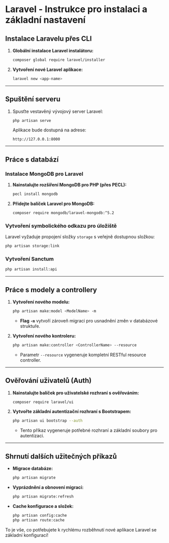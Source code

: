 # Laravel - Instrukce pro instalaci a základní nastavení

## Instalace Laravelu přes CLI
1. **Globální instalace Laravel instalátoru:**
   ```bash
   composer global require laravel/installer
   ```

2. **Vytvoření nové Laravel aplikace:**
   ```bash
   laravel new <app-name>
   ```

---

## Spuštění serveru
1. Spusťte vestavěný vývojový server Laravel:
   ```bash
   php artisan serve
   ```
   Aplikace bude dostupná na adrese:
   ```
   http://127.0.0.1:8000
   ```

---

## Práce s databází

### Instalace MongoDB pro Laravel
1. **Nainstalujte rozšíření MongoDB pro PHP (přes PECL):**
   ```bash
   pecl install mongodb
   ```

2. **Přidejte balíček Laravel pro MongoDB:**
   ```bash
   composer require mongodb/laravel-mongodb:^5.2
   ```

### Vytvoření symbolického odkazu pro úložiště
Laravel vyžaduje propojení složky `storage` s veřejně dostupnou složkou:
   ```bash
   php artisan storage:link
   ```
### Vytvoření Sanctum
   ```bash
   php artisan install:api
   ```
---

## Práce s modely a controllery
1. **Vytvoření nového modelu:**
   ```bash
   php artisan make:model <ModelName> -m
   ```
    - **Flag `-m`** vytvoří zároveň migraci pro usnadnění změn v databázové struktuře.

2. **Vytvoření nového kontroleru:**
   ```bash
   php artisan make:controller <ControllerName> --resource
   ```
    - Parametr `--resource` vygeneruje kompletní RESTful resource controller.

---

## Ověřování uživatelů (Auth)
1. **Nainstalujte balíček pro uživatelské rozhraní s ověřováním:**
   ```bash
   composer require laravel/ui
   ```

2. **Vytvořte základní autentizační rozhraní s Bootstrapem:**
   ```bash
   php artisan ui bootstrap --auth
   ```
    - Tento příkaz vygeneruje potřebné rozhraní a základní soubory pro autentizaci.

---

## Shrnutí dalších užitečných příkazů
- **Migrace databáze:**
  ```bash
  php artisan migrate
  ```
- **Vyprázdnění a obnovení migrací:**
  ```bash
  php artisan migrate:refresh
  ```
- **Cache konfigurace a složek:**
  ```bash
  php artisan config:cache
  php artisan route:cache
  ```

To je vše, co potřebujete k rychlému rozběhnutí nové aplikace Laravel se základní konfigurací!

